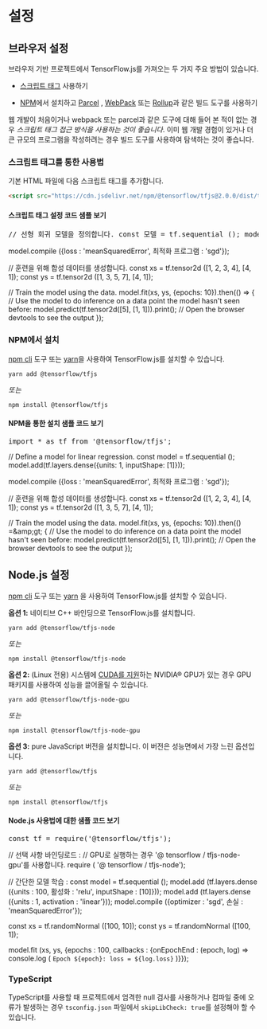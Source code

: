 # 설정

## 브라우저 설정

브라우저 기반 프로젝트에서 TensorFlow.js를 가져오는 두 가지 주요 방법이 있습니다.

- [스크립트 태그](https://developer.mozilla.org/en-US/docs/Learn/HTML/Howto/Use_JavaScript_within_a_webpage) 사용하기

- [NPM](https://www.npmjs.com)에서 설치하고 [Parcel](https://parceljs.org/) , [WebPack](https://webpack.js.org/) 또는 [Rollup](https://rollupjs.org/guide/en)과 같은 빌드 도구를 사용하기

웹 개발이 처음이거나 webpack 또는 parcel과 같은 도구에 대해 들어 본 적이 없는 경우 *스크립트 태그 접근 방식을 사용하는 것이 좋습니다*. 이미 웹 개발 경험이 있거나 더 큰 규모의 프로그램을 작성하려는 경우 빌드 도구를 사용하여 탐색하는 것이 좋습니다.

### 스크립트 태그를 통한 사용법

기본 HTML 파일에 다음 스크립트 태그를 추가합니다.

```html
<script src="https://cdn.jsdelivr.net/npm/@tensorflow/tfjs@2.0.0/dist/tf.min.js"></script>
```

<section class="expandable">
  <h4 class="showalways">스크립트 태그 설정 코드 샘플 보기</h4>
  <pre class="prettyprint">// 선형 회귀 모델을 정의합니다. const 모델 = tf.sequential (); model.add (tf.layers.dense ({units : 1, inputShape : [1]}));</pre></section>

model.compile ({loss : 'meanSquaredError', 최적화 프로그램 : 'sgd'});

// 훈련을 위해 합성 데이터를 생성합니다. const xs = tf.tensor2d ([1, 2, 3, 4], [4, 1]); const ys = tf.tensor2d ([1, 3, 5, 7], [4, 1]);

// Train the model using the data. model.fit(xs, ys, {epochs: 10}).then(() =&gt; { // Use the model to do inference on a data point the model hasn't seen before: model.predict(tf.tensor2d([5], [1, 1])).print(); // Open the browser devtools to see the output });




### NPM에서 설치

[npm cli](https://docs.npmjs.com/cli/npm) 도구 또는 [yarn](https://yarnpkg.com/en/)을 사용하여 TensorFlow.js를 설치할 수 있습니다.

```
yarn add @tensorflow/tfjs
```

*또는*

```
npm install @tensorflow/tfjs
```

<section class="expandable">
  <h4 class="showalways">NPM을 통한 설치 샘플 코드 보기</h4>
  <pre class="prettyprint">import * as tf from '@tensorflow/tfjs';</pre></section>

// Define a model for linear regression. const model = tf.sequential (); model.add(tf.layers.dense({units: 1, inputShape: [1]}));

model.compile ({loss : 'meanSquaredError', 최적화 프로그램 : 'sgd'});

// 훈련을 위해 합성 데이터를 생성합니다. const xs = tf.tensor2d ([1, 2, 3, 4], [4, 1]); const ys = tf.tensor2d ([1, 3, 5, 7], [4, 1]);

// Train the model using the data. model.fit(xs, ys, {epochs: 10}).then(() =&amp;amp;gt; { // Use the model to do inference on a data point the model hasn't seen before: model.predict(tf.tensor2d([5], [1, 1])).print(); // Open the browser devtools to see the output });




## Node.js 설정

[npm cli](https://docs.npmjs.com/cli/npm) 도구 또는 [yarn](https://yarnpkg.com/en/) 을 사용하여 TensorFlow.js를 설치할 수 있습니다.

**옵션 1:** 네이티브 C++ 바인딩으로 TensorFlow.js를 설치합니다.

```
yarn add @tensorflow/tfjs-node
```

*또는*

```
npm install @tensorflow/tfjs-node
```

**옵션 2:** (Linux 전용) 시스템에 [CUDA를 지원](https://www.tensorflow.org/install/install_linux#NVIDIARequirements)하는 NVIDIA® GPU가 있는 경우 GPU 패키지를 사용하여 성능을 끌어올릴 수 있습니다.

```
yarn add @tensorflow/tfjs-node-gpu
```

*또는*

```
npm install @tensorflow/tfjs-node-gpu
```

**옵션 3:** pure JavaScript 버전을 설치합니다. 이 버전은 성능면에서 가장 느린 옵션입니다.

```
yarn add @tensorflow/tfjs
```

*또는*

```
npm install @tensorflow/tfjs
```

<section class="expandable">
  <h4 class="showalways">Node.js 사용법에 대한 샘플 코드 보기</h4>
  <pre class="prettyprint">const tf = require('@tensorflow/tfjs');</pre></section>

// 선택 사항 바인딩로드 : // GPU로 실행하는 경우 '@ tensorflow / tfjs-node-gpu'를 사용합니다. require ( '@ tensorflow / tfjs-node');

// 간단한 모델 학습 : const model = tf.sequential (); model.add (tf.layers.dense ({units : 100, 활성화 : 'relu', inputShape : [10]})); model.add (tf.layers.dense ({units : 1, activation : 'linear'})); model.compile ({optimizer : 'sgd', 손실 : 'meanSquaredError'});

const xs = tf.randomNormal ([100, 10]); const ys = tf.randomNormal ([100, 1]);

model.fit (xs, ys, {epochs : 100, callbacks : {onEpochEnd : (epoch, log) =&gt; console.log ( `Epoch ${epoch}: loss = ${log.loss}` )}});




### TypeScript

TypeScript를 사용할 때 프로젝트에서 엄격한 null 검사를 사용하거나 컴파일 중에 오류가 발생하는 경우 `tsconfig.json` 파일에서 `skipLibCheck: true`를 설정해야 할 수 있습니다.
